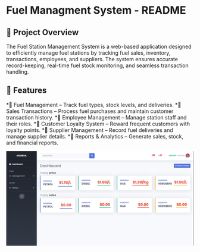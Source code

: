 # Fuel Managment System - README
## 📌 Project Overview

The Fuel Station Management System is a web-based application designed to efficiently manage fuel stations by tracking fuel sales, inventory, transactions, employees, and suppliers. The system ensures accurate record-keeping, real-time fuel stock monitoring, and seamless transaction handling.

## 📂 Features

*🔹 Fuel Management – Track fuel types, stock levels, and deliveries.
*🔹 Sales Transactions – Process fuel purchases and maintain customer transaction history.
*🔹 Employee Management – Manage station staff and their roles.
*🔹 Customer Loyalty System – Reward frequent customers with loyalty points.
*🔹 Supplier Management – Record fuel deliveries and manage supplier details.
*🔹 Reports & Analytics – Generate sales, stock, and financial reports.

![alt text](puplic/images/projectImages/dashboard.png)